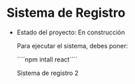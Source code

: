 <h1> Sistema de Registro </h1>

- Estado del proyecto: En construcción

  Para ejecutar el sistema, debes poner:

  ´´´´npm intall react´´´´

  Sistema de registro 2
  
